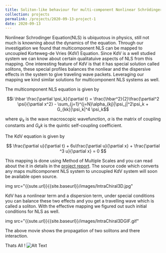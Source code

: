 ```yaml
---
title: Soliton-like behaviour for multi-component Nonlinear Schrödinger equations
collection: projects
permalink: /projects/2020-09-13-project-1
date: 2020-09-13
---
```


Nonlinear Schrodinger Equation(NLS) is ubiquotous in physics, still not much is knowning about the dynamics of the equation. Through our investigation we found that multicomponent NLS can be mapped to uncoupled Korteweg-de Vries (KdV) Equation. Since KdV is a well studied system we can know about certain qualitatuive aspects of NLS from this mapping. One interesting feature of KdV is that it has special solution called solitons, these special profiles balances the nonliear and the dispersive effects in the system to give traveling wave packets. Leveraging our mapping we kind similar solutions for multicomponent NLS systems as well. 

The multicomponent NLS equation is given by

$$i \hbar \frac{\partial \psi_k}{\partial t} = \frac{\hbar^2}{2}\frac{\partial^2 \psi}{\partial x^2} - \sum_{j=1}^{j=N}\alpha_{kj}|\psi_j|^2\psi_k + G_{kk}|\psi_k|^4 \psi_k$$

where $\psi_k$ is the wave macroscopic wavefunction, $\alpha$ is the matrix of coupling constants and $G_kk$ is the quintic self-coupling coefficient.

The KdV equation is given by

$$ \frac{\partial u}{\partial t} + 6u\frac{\partial u}{\partial x} + \frac{\partial ^3 u}{\partial x} = 0 $$

This mapping is done using Method of Multiple Scales and you can read about the it in details in the [project report](https://raghavendranimiwal.github.io/files/Documentation.pdf). The source code which converts any maps multicomponent NLS system to uncoupled KdV system will soon be available open source. 

img src="{{sute.url}}{{site.baseurl}}/images/IntraChiral3D.jpg"

KdV has a nonlinear term and a dispersion term, under special conditions you can balance these two effects and you get a travelling wave which is called a soliton. With the effective mapping we figured out such initial conditions for NLS as well.

img src="{{sute.url}}{{site.baseurl}}/images/IntraChiral3DGIF.gif"

The above movie shows the propagation of two solitons and there interaction.

Thats All !
![Alt Text](https://media.giphy.com/media/vFKqnCdLPNOKc/giphy.gif)
